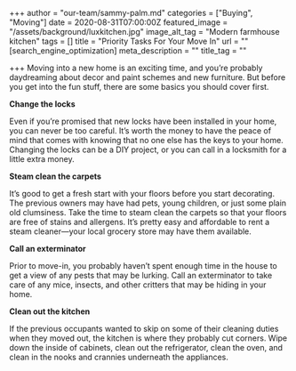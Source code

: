 +++
author = "our-team/sammy-palm.md"
categories = ["Buying", "Moving"]
date = 2020-08-31T07:00:00Z
featured_image = "/assets/background/luxkitchen.jpg"
image_alt_tag = "Modern farmhouse kitchen"
tags = []
title = "Priority Tasks For Your Move In"
url = ""
[search_engine_optimization]
meta_description = ""
title_tag = ""

+++
Moving into a new home is an exciting time, and you’re probably daydreaming about decor and paint schemes and new furniture. But before you get into the fun stuff, there are some basics you should cover first.

**Change the locks**

Even if you’re promised that new locks have been installed in your home, you can never be too careful. It’s worth the money to have the peace of mind that comes with knowing that no one else has the keys to your home. Changing the locks can be a DIY project, or you can call in a locksmith for a little extra money.

**Steam clean the carpets**

It’s good to get a fresh start with your floors before you start decorating. The previous owners may have had pets, young children, or just some plain old clumsiness. Take the time to steam clean the carpets so that your floors are free of stains and allergens. It’s pretty easy and affordable to rent a steam cleaner—your local grocery store may have them available.

**Call an exterminator**

Prior to move-in, you probably haven’t spent enough time in the house to get a view of any pests that may be lurking. Call an exterminator to take care of any mice, insects, and other critters that may be hiding in your home.

**Clean out the kitchen**

If the previous occupants wanted to skip on some of their cleaning duties when they moved out, the kitchen is where they probably cut corners. Wipe down the inside of cabinets, clean out the refrigerator, clean the oven, and clean in the nooks and crannies underneath the appliances.